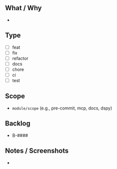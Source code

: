 ## What / Why
-

## Type
- [ ] feat
- [ ] fix
- [ ] refactor
- [ ] docs
- [ ] chore
- [ ] ci
- [ ] test

## Scope
- `module/scope` (e.g., pre-commit, mcp, docs, dspy)

## Backlog
- B-####

## Notes / Screenshots
-
